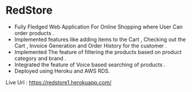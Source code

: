 # RedStore
* Fully Fledged Web Application For Online Shopping where User Can order products .
* Implemented features like adding items to the Cart , Checking out the Cart , Invoice Generation and Order History for the customer .
* Implemented The feature of filtering the products based on product category and brand .
* Integrated the feature of Voice based searching of products .
* Deployed using Heroku and AWS RDS.

Live Url : https://redstore1.herokuapp.com/
